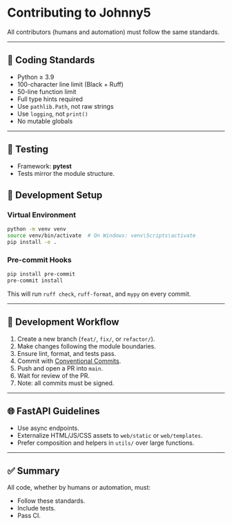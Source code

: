 # Contributing to Johnny5

All contributors (humans and automation) must follow the same standards.

---

## 🧩 Coding Standards
- Python ≥ 3.9  
- 100-character line limit (Black + Ruff)
- 50-line function limit
- Full type hints required  
- Use `pathlib.Path`, not raw strings  
- Use `logging`, not `print()`  
- No mutable globals  

---

## 🧪 Testing
- Framework: **pytest**  
- Tests mirror the module structure.  

## 🔧 Development Setup

### Virtual Environment
```bash
python -m venv venv
source venv/bin/activate  # On Windows: venv\Scripts\activate
pip install -e .
```

### Pre-commit Hooks
```bash
pip install pre-commit
pre-commit install
```

This will run `ruff check`, `ruff-format`, and `mypy` on every commit.

---

## 🧭 Development Workflow

1. Create a new branch (`feat/`, `fix/`, or `refactor/`).
2. Make changes following the module boundaries.
3. Ensure lint, format, and tests pass.
4. Commit with [Conventional Commits](https://www.conventionalcommits.org/).
5. Push and open a PR into `main`.
6. Wait for review of the PR.
7. Note: all commits must be signed.

---

## 🌐 FastAPI Guidelines

* Use async endpoints.
* Externalize HTML/JS/CSS assets to `web/static` or `web/templates`.
* Prefer composition and helpers in `utils/` over large functions.

---

## ✅ Summary

All code, whether by humans or automation, must:

* Follow these standards.
* Include tests.
* Pass CI.